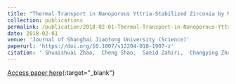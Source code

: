 ```yaml
---
title: "Thermal Transport in Nanoporous Yttria-Stabilized Zirconia by Molecular Dynamics Simulation"
collection: publications
permalink: /publication/2018-02-01-Thermal-Transport-in-Nanoporous-Yttria-Stabilized-Zirconia-by-Molecular-Dynamics-Simulation
date: 2018-02-01
venue: 'Journal of Shanghai Jiaotong University (Science)'
paperurl: 'https://doi.org/10.1007/s12204-018-1907-z'
citation: ' Shuaishuai Zhao,  Cheng Shao,  Saeid Zahiri,  Changying Zhao,  Hua Bao, &quot;Thermal Transport in Nanoporous Yttria-Stabilized Zirconia by Molecular Dynamics Simulation.&quot; Journal of Shanghai Jiaotong University (Science), 2018.'
---
```

[Access paper here](https://doi.org/10.1007/s12204-018-1907-z){:target="_blank"}
